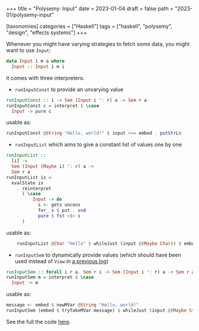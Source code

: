 +++
title = "Polysemy: Input"
date = 2023-01-04
draft = false
path = "2023-01/polysemy-input"

[taxonomies]
categories = ["Haskell"]
tags = ["haskell", "polysemy", "design", "effects systems"]
+++

Whenever you might have varying strategies to fetch some data, you might want to use `Input`:

```haskell
data Input i m a where
  Input :: Input i m i
```

it comes with three interpreters:

* `runInputConst` to provide an unvarying value

```haskell
runInputConst :: i -> Sem (Input i ': r) a -> Sem r a
runInputConst c = interpret $ \case
  Input -> pure c
```

usable as:

```haskell
runInputConst @String "Hello, world!" $ input >>= embed . putStrLn
```

* `runInputList` which aims to give a constant list of values one by one

```haskell
runInputList ::
  [i] ->
  Sem (Input (Maybe i) ': r) a ->
  Sem r a
runInputList is =
  evalState is
    . reinterpret
      ( \case
          Input -> do
            s <- gets uncons
            for_ s $ put . snd
            pure $ fst <$> s
      )
```

usable as:

```haskell
    runInputList @Char "Hello" $ whileJust (input @(Maybe Char)) $ embed . print
```

* `runInputSem` to dynamically provide values (which should have been used instead of `View` in [a previous log](@/blog/2022-12-14_polysemy-interpretation-effects-injection.md))

```haskell
runInputSem :: forall i r a. Sem r i -> Sem (Input i ': r) a -> Sem r a
runInputSem m = interpret $ \case
  Input -> m
```

usable as:

```haskell
message <- embed $ newMVar @String "Hello, world!"
runInputSem (embed $ tryTakeMVar message) $ whileJust (input @(Maybe String)) $ embed . putStrLn
```

See the full the code [here](https://github.com/blackheaven/blackheaven.github.io/blob/master/content/code/polysemy/src/Input.hs).
